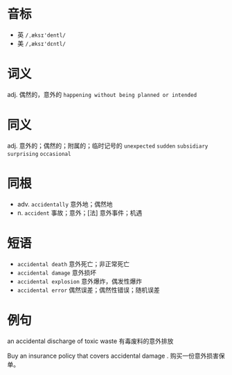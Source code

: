 # 音标

- 英 `/ˌæksɪ'dentl/`
- 美 `/,æksɪ'dɛntl/`

# 词义

adj. 偶然的，意外的
`happening without being planned or intended`

# 同义

adj. 意外的；偶然的；附属的；临时记号的
`unexpected` `sudden` `subsidiary` `surprising` `occasional`

# 同根

- adv. `accidentally` 意外地；偶然地
- n. `accident` 事故；意外；[法] 意外事件；机遇

# 短语

- `accidental death` 意外死亡；非正常死亡
- `accidental damage` 意外损坏
- `accidental explosion` 意外爆炸，偶发性爆炸
- `accidental error` 偶然误差；偶然性错误；随机误差

# 例句

an accidental discharge of toxic waste
有毒废料的意外排放

Buy an insurance policy that covers accidental damage .
购买一份意外损害保单。


